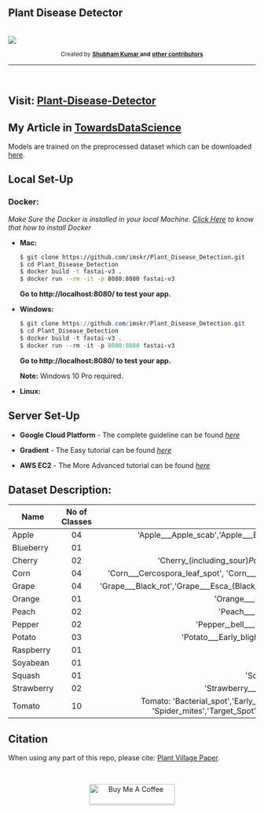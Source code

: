 ## Plant Disease Detector
<br>
<img src="app/static/img1.png">
<br>
<p align="center">
  <sub>
    Created by 
    <a href="https://github.com/imskr">
      <strong>Shubham Kumar </strong>
    </a>
    <strong>and</strong>
    <a href="https://github.com/imskr/Plant_Disease_Detection/graphs/contributors">
      <strong>other contributors</strong>
    </a>
  </sub>
</p>
<hr noshade>
<br>

## Visit: [Plant-Disease-Detector](http://plantdisease.ap-south-1.elasticbeanstalk.com/)

## My Article in [TowardsDataScience](https://t.co/iVmRCeUiDI?amp=1)

Models are trained on the preprocessed dataset which can be downloaded [here](https://drive.google.com/open?id=0B_voCy5O5sXMTFByemhpZllYREU).

## Local Set-Up
### Docker:
*Make Sure the Docker is installed in your local Machine. [Click Here](https://docs.docker.com/install/) to know that how to install Docker*
- **Mac:**
  ```bash
  $ git clone https://github.com/imskr/Plant_Disease_Detection.git
  $ cd Plant_Disease_Detection
  $ docker build -t fastai-v3 .
  $ docker run --rm -it -p 8080:8080 fastai-v3
  ```
  **Go to http://localhost:8080/ to test your app.**

- **Windows:**
  ```PowerShell or Command Prompt
  $ git clone https://github.com/imskr/Plant_Disease_Detection.git
  $ cd Plant_Disease_Detection
  $ docker build -t fastai-v3 .
  $ docker run --rm -it -p 8080:8080 fastai-v3
  ```
  **Go to http://localhost:8080/ to test your app.**
  
  **Note:** Windows 10 Pro required.
    
- **Linux:**

## Server Set-Up
- **Google Cloud Platform** - The complete guideline can be found [*here*](./deployment_guide/gcp_deployment.md)

- **Gradient** -  The Easy tutorial can be found [*here*](https://course.fast.ai/start_gradient.html)

- **AWS EC2** - The More Advanced tutorial can be found [*here*](https://course.fast.ai/start_aws.html)

## Dataset Description:

|Name           | No of Classes | Class Names
| ------------- |:-------------:|:-----------------:|
| Apple     |     04        | 'Apple___Apple_scab','Apple___Black_rot','Apple___Cedar_apple_rust' 'Apple___healthy' |
| Blueberry |     01        | 'Blueberry___healthy' |
| Cherry    |     02        | 'Cherry_(including_sour)_Powdery_mildew', 'Cherry_(including_sour)_healthy' |
| Corn      |     04        | 'Corn___Cercospora_leaf_spot', 'Corn___Common_rust','Corn___Northern_Leaf_Blight','Corn___healthy' |
| Grape     |     04        | 'Grape___Black_rot','Grape___Esca_(Black_Measles)','Leaf_blight_(Isariopsis_Leaf_Spot)','Grape___healthy' |
| Orange    |     01        | 'Orange___Haunglongbing_(Citrus_greening)' |
| Peach     |     02        | 'Peach___Bacterial_spot','Peach___healthy' |
| Pepper    |     02        | 'Pepper,_bell___Bacterial_spot','Pepper,_bell___healthy' |
| Potato    |     03        | 'Potato___Early_blight','Potato___Late_blight','Potato___healthy' |
| Raspberry |     01        | 'Raspberry___healthy' |
| Soyabean  |     01        | 'Soybean___healthy' |
| Squash    |     01        | 'Squash___Powdery_mildew' |
| Strawberry|     02        | 'Strawberry___Leaf_scorch','Strawberry___healthy' |
| Tomato    |     10        | Tomato: 'Bacterial_spot','Early_blight', 'Late_blight', 'Leaf_Mold', 'Septoria_leaf_spot', 'Spider_mites','Target_Spot', 'Yellow_Leaf_Curl_Virus', 'Mosaic_virus', 'Healthy' |

## Citation
When using any part of this repo, please cite: [Plant Village Paper](https://arxiv.org/abs/1511.08060).

<br>
<p align='center'>
  <a href="https://www.buymeacoffee.com/imskr" target="_blank"><img   src="https://www.buymeacoffee.com/assets/img/custom_images/orange_img.png" alt="Buy Me A Coffee" style="height: 41px !important;width: 174px !important;box-shadow: 0px 3px 2px 0px rgba(190, 190, 190, 0.5) !important;-webkit-box-shadow: 0px 3px 2px 0px rgba(190, 190, 190, 0.5) !important;" ></a>
</p>
